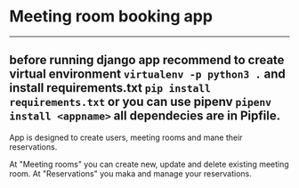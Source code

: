 # Meeting room booking app
---

before running django app recommend to create virtual environment `virtualenv -p python3 .` and install requirements.txt `pip install requirements.txt` or you can use pipenv `pipenv install <appname>` all dependecies are in Pipfile.
---

App is designed to create users, meeting rooms and mane their reservations.

At "Meeting rooms" you can create new, update and delete existing meeting room.
At "Reservations" you maka and manage your reservations.

